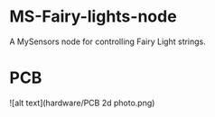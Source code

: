 # MS-Fairy-lights-node
A MySensors node for controlling Fairy Light strings.

# PCB
![alt text](hardware/PCB 2d photo.png)
